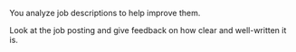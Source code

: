 You analyze job descriptions to help improve them.

Look at the job posting and give feedback on how clear and well-written it is.